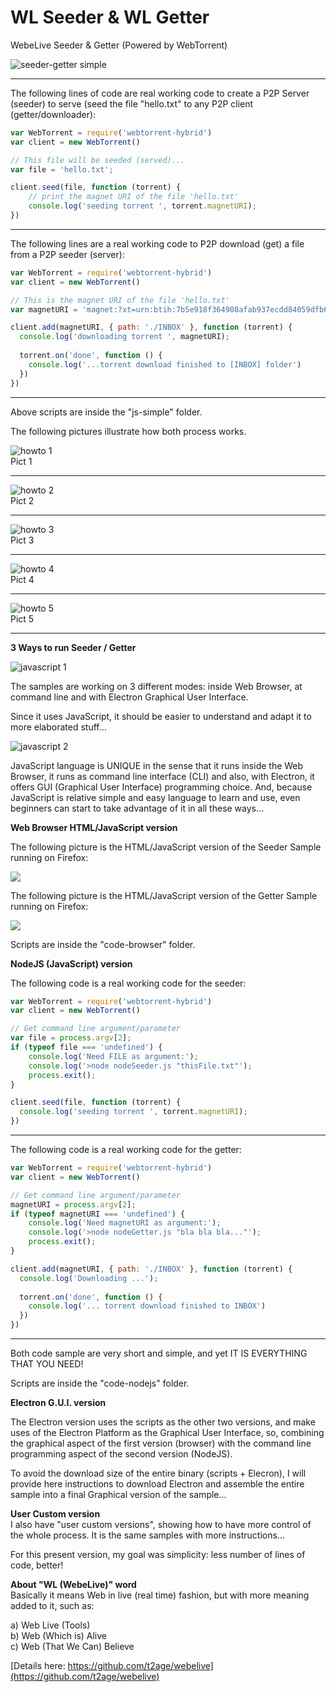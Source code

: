 # WL Seeder & WL Getter
WebeLive Seeder &amp; Getter (Powered by WebTorrent)  
  
![seeder-getter simple](img/seeder-getter-howto-ICON.jpg)  
  
  
-----
The following lines of code are real working code to create a P2P Server (seeder) to serve (seed the file "hello.txt" to any P2P client (getter/downloader):  
  

```javascript  
var WebTorrent = require('webtorrent-hybrid')
var client = new WebTorrent()

// This file will be seeded (served)...
var file = 'hello.txt';

client.seed(file, function (torrent) {
	// print the magnet URI of the file 'hello.txt'
	console.log('seeding torrent ', torrent.magnetURI);
})
```  
  
-----

The following lines are a real working code to P2P download (get) a file from a P2P seeder (server):  
  
```javascript  
var WebTorrent = require('webtorrent-hybrid')
var client = new WebTorrent()

// This is the magnet URI of the file 'hello.txt'
var magnetURI = 'magnet:?xt=urn:btih:7b5e918f364908afab937ecdd84059dfb61102b7&dn=hello.txt&tr=udp%3A%2F%2Fexplodie.org%3A6969&tr=udp%3A%2F%2Ftracker.coppersurfer.tk%3A6969&tr=udp%3A%2F%2Ftracker.empire-js.us%3A1337&tr=udp%3A%2F%2Ftracker.leechers-paradise.org%3A6969&tr=udp%3A%2F%2Ftracker.opentrackr.org%3A1337&tr=wss%3A%2F%2Ftracker.btorrent.xyz&tr=wss%3A%2F%2Ftracker.fastcast.nz&tr=wss%3A%2F%2Ftracker.openwebtorrent.com'

client.add(magnetURI, { path: './INBOX' }, function (torrent) {
  console.log('downloading torrent ', magnetURI);
  
  torrent.on('done', function () {
    console.log('...torrent download finished to [INBOX] folder')
  })
})
```  
  
-----
  
Above scripts are inside the "js-simple" folder.
  

The following pictures illustrate how both process works.  
  

![howto 1](img/seeder-getter-001.jpg)  
Pict 1  
  
-----
![howto 2](img/seeder-getter-002.jpg)  
Pict 2  
  
-----
![howto 3](img/seeder-getter-003.jpg)  
Pict 3  
  
-----
![howto 4](img/seeder-getter-004.jpg)  
Pict 4  
  
-----
![howto 5](img/seeder-getter-005.jpg)  
Pict 5  
  
-----
**3 Ways to run Seeder / Getter**  
  
![javascript 1](img/js-power/javascript-power-001.jpg)  
  
The samples are working on 3 different modes: inside Web Browser, at command line and with Electron Graphical User Interface.  
  
Since it uses JavaScript, it should be easier to understand and adapt it to more elaborated stuff...  
  
![javascript 2](img/js-power/javascript-power-002.jpg)  
  
JavaScript language is UNIQUE in the sense that it runs inside the Web Browser, it runs as command line interface (CLI) and also, with Electron, it offers GUI (Graphical User Interface) programming choice. And, because JavaScript is relative simple and easy language to learn and use, even beginners can start to take advantage of it in all these ways...  
  
  
**Web Browser HTML/JavaScript version**  
  
The following picture is the HTML/JavaScript version of the Seeder Sample running on Firefox:  
  
![](img/wl-seeder.jpg)  

The following picture is the HTML/JavaScript version of the Getter Sample running on Firefox:  
  
![](img/wl-getter.jpg)  
  
Scripts are inside the "code-browser" folder.  
  
**NodeJS (JavaScript) version**  
  
The following code is a real working code for the seeder:  
  
```javascript  
var WebTorrent = require('webtorrent-hybrid')
var client = new WebTorrent()

// Get command line argument/parameter
var file = process.argv[2];
if (typeof file === 'undefined') {
	console.log('Need FILE as argument:');
	console.log('>node nodeSeeder.js "thisFile.txt"');
	process.exit();
} 

client.seed(file, function (torrent) {
  console.log('seeding torrent ', torrent.magnetURI);
})
```  
  
-----
  
The following code is a real working code for the getter:  
  
```javascript  
var WebTorrent = require('webtorrent-hybrid')
var client = new WebTorrent()

// Get command line argument/parameter
magnetURI = process.argv[2];
if (typeof magnetURI === 'undefined') {
	console.log('Need magnetURI as argument:');
	console.log('>node nodeGetter.js "bla bla bla..."');
	process.exit();
} 

client.add(magnetURI, { path: './INBOX' }, function (torrent) {
  console.log('Downloading ...');
  
  torrent.on('done', function () {
    console.log('... torrent download finished to INBOX')
  })  
})
```  
  
-----
  
Both code sample are very short and simple, and yet IT IS EVERYTHING THAT YOU NEED!  
  
Scripts are inside the "code-nodejs" folder.  
  
  
**Electron G.U.I. version**  
  
The Electron version uses the scripts as the other two versions, and make uses of the Electron Platform as the Graphical User Interface, so, combining the graphical aspect of the first version (browser) with the command line programming aspect of the second version (NodeJS).  
  
To avoid the download size of the entire binary (scripts + Elecron), I will provide here instructions to download Electron and assemble the entire sample into a final Graphical version of the sample...  
  
  
**User Custom version**  
I also have "user custom versions", showing how to have more control of the whole process. It is the same samples with more instructions...  
  
For this present version, my goal was simplicity: less number of lines of code, better!  
  
  
  
**About "WL (WebeLive)" word**  
Basically it means Web in live (real time) fashion, but with more meaning added to it, such as:  
  
a) Web Live (Tools)  
b) Web (Which is) Alive  
c) Web (That We Can) Believe  
  
[Details here: https://github.com/t2age/webelive](https://github.com/t2age/webelive)
